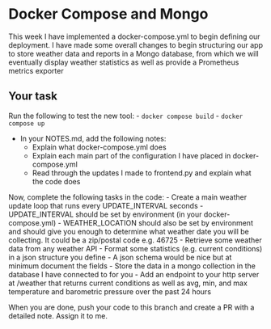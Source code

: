 # Docker Compose and Mongo

This week I have implemented a docker-compose.yml to begin defining our
deployment. I have made some overall changes to begin structuring our app
to store weather data and reports in a Mongo database, from which
we will eventually display weather statistics as well as provide a
Prometheus metrics exporter

## Your task

Run the following to test the new tool:
	- `docker compose build`
	- `docker compose up`

* In your NOTES.md, add the following notes:
	* Explain what docker-compose.yml does
	* Explain each main part of the configuration I have placed in docker-compose.yml
	* Read through the updates I made to frontend.py and explain what the code does

Now, complete the following tasks in the code:
	- Create a main weather update loop that runs every UPDATE_INTERVAL seconds
		- UPDATE_INTERVAL should be set by environment (in your docker-compose.yml)
		- WEATHER_LOCATION should also be set by environment and should give you enough to
			determine what weather date you will be collecting. It could be a zip/postal code e.g. 46725
		- Retrieve some weather data from any weather API
		- Format some statistics (e.g. current conditions) in a json structure you define
			- A json schema would be nice but at minimum document the fields
		- Store the data in a mongo collection in the database I have connected to for you
	- Add an endpoint to your http server at /weather that returns current conditions as well
		as avg, min, and max temperature and barometric pressure over the past 24 hours

When you are done, push your code to this branch and create a PR with a detailed note. Assign it to me.
